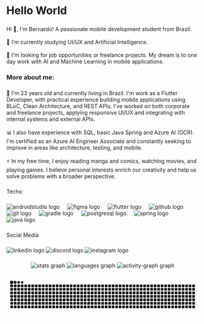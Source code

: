 <h1 align="left">Hello World</h1>

###

<p align="left">Hi 👋, I'm Bernardo! A passionate mobile development student from Brazil.<br><br>🌱 I’m currently studying UI/UX and Artificial Intelligence.<br><br>🔭 I'm looking for job opportunities or freelance projects. My dream is to one day work with AI and Machine Learning in mobile applications.</p>

###

<h3 align="left">More about me:</h3>

###

<p align="left">💬 I'm 23 years old and currently living in Brazil. I'm work as a Flutter Developer, with practical experience building mobile applications using BLoC, Clean Architecture, and REST APIs. I've worked on both corporate and freelance projects, applying responsive UI/UX and integrating with internal systems and external APIs.<br><br>📊 I also have experience with SQL, basic  Java Spring and Azure AI (OCR). I'm certified as an Azure AI Engineer Associate and constantly seeking to improve in areas like architecture, testing, and mobile.<br><br>⚡ In my free time, I enjoy reading manga and comics, watching movies, and playing games. I believe personal interests enrich our creativity and help us solve problems with a broader perspective.</p>

###

<p align="left">Techs:</p>

###

<div align="left">
  <img src="https://cdn.jsdelivr.net/gh/devicons/devicon/icons/androidstudio/androidstudio-original.svg" height="40" alt="androidstudio logo"  />
  <img width="12" />
  <img src="https://cdn.jsdelivr.net/gh/devicons/devicon/icons/figma/figma-original.svg" height="40" alt="figma logo"  />
  <img width="12" />
  <img src="https://cdn.jsdelivr.net/gh/devicons/devicon/icons/flutter/flutter-original.svg" height="40" alt="flutter logo"  />
  <img width="12" />
  <img src="https://cdn.jsdelivr.net/gh/devicons/devicon/icons/github/github-original.svg" height="40" alt="github logo"  />
  <img width="12" />
  <img src="https://cdn.jsdelivr.net/gh/devicons/devicon/icons/git/git-original.svg" height="40" alt="git logo"  />
  <img width="12" />
  <img src="https://cdn.jsdelivr.net/gh/devicons/devicon/icons/gradle/gradle-original.svg" height="40" alt="gradle logo"  />
  <img width="12" />
  <img src="https://cdn.jsdelivr.net/gh/devicons/devicon/icons/postgresql/postgresql-original.svg" height="40" alt="postgresql logo"  />
  <img width="12" />
  <img src="https://cdn.jsdelivr.net/gh/devicons/devicon/icons/spring/spring-original.svg" height="40" alt="spring logo"  />
  <img width="12" />
  <img src="https://cdn.jsdelivr.net/gh/devicons/devicon/icons/java/java-original.svg" height="40" alt="java logo"  />
</div>

###

<p align="left">Social Media</p>

###

<div align="left">
  <img src="https://raw.githubusercontent.com/maurodesouza/profile-readme-generator/master/src/assets/icons/social/linkedin/default.svg" width="52" height="40" alt="linkedin logo"  />
  <img src="https://raw.githubusercontent.com/maurodesouza/profile-readme-generator/master/src/assets/icons/social/discord/default.svg" width="52" height="40" alt="discord logo"  />
  <img src="https://raw.githubusercontent.com/maurodesouza/profile-readme-generator/master/src/assets/icons/social/instagram/default.svg" width="52" height="40" alt="instagram logo"  />
</div>

###

<div align="center">
  <img src="https://github-readme-stats.vercel.app/api?username=BernardoOPires&hide_title=false&hide_rank=false&show_icons=true&include_all_commits=true&count_private=true&disable_animations=false&theme=github_dark&locale=en&hide_border=false&order=1" height="150" alt="stats graph"  />
  <img src="https://github-readme-stats.vercel.app/api/top-langs?username=BernardoOPires&locale=en&hide_title=false&layout=compact&card_width=320&langs_count=5&theme=github_dark&hide_border=false&order=2" height="150" alt="languages graph"  />
  <img src="https://github-readme-activity-graph.vercel.app/graph?username=BernardoOPires&radius=16&theme=github-dark&area=true&order=5" height="300" alt="activity-graph graph"  />
</div>

###

<img src="https://raw.githubusercontent.com/BernardoOPires/BernardoOPires/output/snake.svg" alt="Snake animation" />

###
